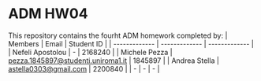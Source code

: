 # ADM HW04
This repository contains the fourht ADM homework completed by:
| Members  | Email | Student ID |
| ------------- | ------------- | ------------- |
| Nefeli Apostolou  | -  | 2168240 |
| Michele Pezza   | pezza.1845897@studenti.uniroma1.it  | 1845897 |
| Andrea Stella   | astella0303@gmail.com  | 2200840 |
| -   | - | - |
